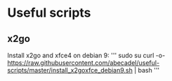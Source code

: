 # Useful scripts

## x2go

Install x2go and xfce4 on debian 9:
'''
sudo su
curl -o- https://raw.githubusercontent.com/abecadel/useful-scripts/master/install_x2goxfce_debian9.sh | bash
'''
